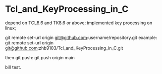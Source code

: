 # Tcl_and_KeyProcessing_in_C

depend on TCL8.6 and TK8.6 or above;
implemented key processing on linux;

git remote set-url origin git@github.com:username/repository.git
example:
git remote set-url origin git@github.com:zhb9103/Tcl_and_KeyProcessing_in_C.git

then git push:
git push origin main

bill test.
